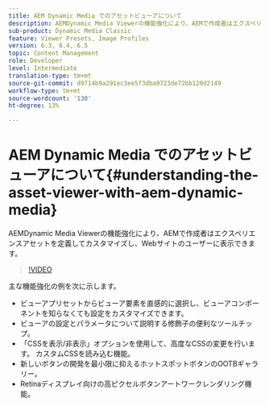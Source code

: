 ```yaml
---
title: AEM Dynamic Media でのアセットビューアについて
description: AEMDynamic Media Viewerの機能強化により、AEMで作成者はエクスペリエンスアセットを定義してカスタマイズし、Webサイトのユーザーに表示できます。
sub-product: Dynamic Media Classic
feature: Viewer Presets, Image Profiles
version: 6.3, 6.4, 6.5
topic: Content Management
role: Developer
level: Intermediate
translation-type: tm+mt
source-git-commit: d9714b9a291ec3ee5f3dba9723de72bb120d2149
workflow-type: tm+mt
source-wordcount: '130'
ht-degree: 13%

---
```



# AEM Dynamic Media でのアセットビューアについて{#understanding-the-asset-viewer-with-aem-dynamic-media}

AEMDynamic Media Viewerの機能強化により、AEMで作成者はエクスペリエンスアセットを定義してカスタマイズし、Webサイトのユーザーに表示できます。

>[!VIDEO](https://video.tv.adobe.com/v/17783/?quality=9&learn=on)

主な機能強化の例を次に示します。

* ビューアプリセットからビューア要素を直感的に選択し、ビューアコンポーネントを知らなくても設定をカスタマイズできます。
* ビューアの設定とパラメータについて説明する修飾子の便利なツールチップ。
* 「CSSを表示/非表示」オプションを使用して、高度なCSSの変更を行います。 カスタムCSSを読み込む機能。
* 新しいボタンの開発を最小限に抑えるホットスポットボタンのOOTBギャラリー。
* Retinaディスプレイ向けの高ピクセルボタンアートワークレンダリング機能。